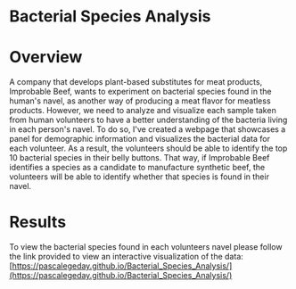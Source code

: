 # Bacterial Species Analysis
# Overview
A company that develops plant-based substitutes for meat products, Improbable Beef, wants to experiment on bacterial species found in the human's navel, as another way of producing a meat flavor for meatless products. However, we need to analyze and visualize each sample taken from human volunteers to have a better understanding of the bacteria living in each person's navel. To do so, I've created a webpage that showcases a panel for demographic information and visualizes the bacterial data for each volunteer. As a result, the volunteers should be able to identify the top 10 bacterial species in their belly buttons. That way, if Improbable Beef identifies a species as a candidate to manufacture synthetic beef, the volunteers will be able to identify whether that species is found in their navel.
# Results
To view the bacterial species found in each volunteers navel please follow the link provided to view an interactive visualization of the data: 
[https://pascalegeday.github.io/Bacterial_Species_Analysis/](https://pascalegeday.github.io/Bacterial_Species_Analysis/)

